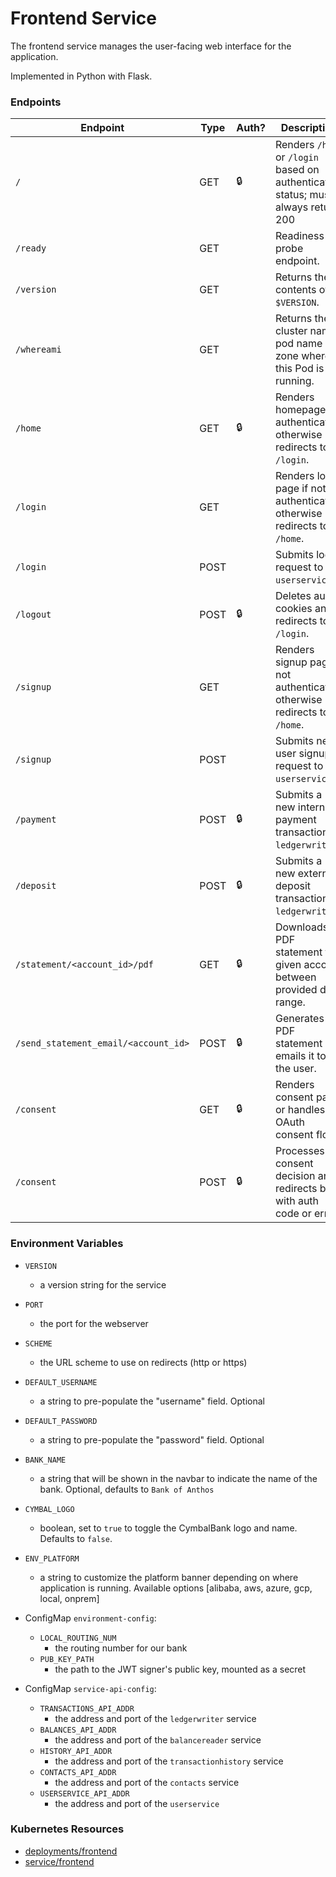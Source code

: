 # Frontend Service

The frontend service manages the user-facing web interface for the application.

Implemented in Python with Flask.

### Endpoints

| Endpoint                             | Type | Auth? | Description                                                                        |
| ------------------------------------ | ---- | ----- | ---------------------------------------------------------------------------------- |
| `/`                                  | GET  | 🔒    | Renders `/home` or `/login` based on authentication status; must always return 200 |
| `/ready`                             | GET  |       | Readiness probe endpoint.                                                          |
| `/version`                           | GET  |       | Returns the contents of `$VERSION`.                                                |
| `/whereami`                          | GET  |       | Returns the cluster name, pod name and zone where this Pod is running.             |
| `/home`                              | GET  | 🔒    | Renders homepage if authenticated; otherwise redirects to `/login`.                |
| `/login`                             | GET  |       | Renders login page if not authenticated; otherwise redirects to `/home`.           |
| `/login`                             | POST |       | Submits login request to `userservice`.                                            |
| `/logout`                            | POST | 🔒    | Deletes auth cookies and redirects to `/login`.                                    |
| `/signup`                            | GET  |       | Renders signup page if not authenticated; otherwise redirects to `/home`.          |
| `/signup`                            | POST |       | Submits new user signup request to `userservice`.                                  |
| `/payment`                           | POST | 🔒    | Submits a new internal payment transaction to `ledgerwriter`.                      |
| `/deposit`                           | POST | 🔒    | Submits a new external deposit transaction to `ledgerwriter`.                      |
| `/statement/<account_id>/pdf`        | GET  | 🔒    | Downloads PDF statement for given account between provided date range.             |
| `/send_statement_email/<account_id>` | POST | 🔒    | Generates PDF statement and emails it to the user.                                 |
| `/consent`                           | GET  | 🔒    | Renders consent page or handles OAuth consent flow.                                |
| `/consent`                           | POST | 🔒    | Processes consent decision and redirects back with auth code or error.             |

### Environment Variables

- `VERSION`
  - a version string for the service
- `PORT`
  - the port for the webserver
- `SCHEME`
  - the URL scheme to use on redirects (http or https)
- `DEFAULT_USERNAME`
  - a string to pre-populate the "username" field. Optional
- `DEFAULT_PASSWORD`
  - a string to pre-populate the "password" field. Optional
- `BANK_NAME`
  - a string that will be shown in the navbar to indicate the name of the bank. Optional, defaults to `Bank of Anthos`
- `CYMBAL_LOGO`
  - boolean, set to `true` to toggle the CymbalBank logo and name. Defaults to `false`.
- `ENV_PLATFORM`

  - a string to customize the platform banner depending on where application is running. Available options [alibaba, aws, azure, gcp, local, onprem]

- ConfigMap `environment-config`:

  - `LOCAL_ROUTING_NUM`
    - the routing number for our bank
  - `PUB_KEY_PATH`
    - the path to the JWT signer's public key, mounted as a secret

- ConfigMap `service-api-config`:
  - `TRANSACTIONS_API_ADDR`
    - the address and port of the `ledgerwriter` service
  - `BALANCES_API_ADDR`
    - the address and port of the `balancereader` service
  - `HISTORY_API_ADDR`
    - the address and port of the `transactionhistory` service
  - `CONTACTS_API_ADDR`
    - the address and port of the `contacts` service
  - `USERSERVICE_API_ADDR`
    - the address and port of the `userservice`

### Kubernetes Resources

- [deployments/frontend](/kubernetes-manifests/frontend.yaml)
- [service/frontend](/kubernetes-manifests/frontend.yaml)
